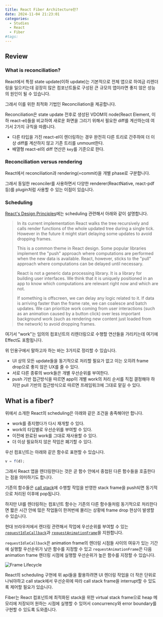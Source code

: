 ```yaml
---
title: React Fiber Architecture란?
date: 2024-11-04 21:23:01
categories:
  - Studies
  - React
  - Fiber
#tags:
---
```

## Review

### What is reconciliation?

React에서 특정 state update(이하 update)는 기본적으로 전체 앱으로 하여금 리렌더링을 일으키는데 굉장히 많은 컴포넌트들로 구성된 큰 규모의 앱이라면 좋지 않은 성능의 원인이 될 수 있습니다.

그래서 이를 위한 최적화 기법인 Reconciliation을 제공합니다.

Reconciliation은 state update 전후로 생성된 VDOM의 node(React Element, 이하 react-el)들을 비교하여 새로운 화면을 그리기 위해서 필요한 diff를 계산하는데 여기서 2가지 규칙을 따릅니다.

- 다른 타입을 가진 react-el이 렌더링하는 경우 완전히 다른 트리로 간주하여 더 이상 diff를 계산하지 않고 기존 트리를 unmount한다.
- 배열형 react-el의 diff 연산은 `key`를 기준으로 한다.

### Reconciliation versus rendering

React에서 reconciliation과 rendering(=commit)을 개별 phase로 구분합니다.

그래서 동일한 reconciler를 사용하면서 다양한 renderer(ReactNative, react-pdf 등)를 plugin처럼 사용할 수 있는 이점이 있습니다.

### Scheduling

[React's Design Principles](https://legacy.reactjs.org/docs/design-principles.html#scheduling)에는 scheduling 관련해서 아래와 같이 설명합니다.

> In its current implementation React walks the tree recursively and calls render functions of the whole updated tree during a single tick. However in the future it might start delaying some updates to avoid dropping frames.
>
> This is a common theme in React design. Some popular libraries implement the "push" approach where computations are performed when the new data is available. React, however, sticks to the "pull" approach where computations can be delayed until necessary.
>
> React is not a generic data processing library. It is a library for building user interfaces. We think that it is uniquely positioned in an app to know which computations are relevant right now and which are not.
>
> If something is offscreen, we can delay any logic related to it. If data is arriving faster than the frame rate, we can coalesce and batch updates. We can prioritize work coming from user interactions (such as an animation caused by a button click) over less important background work (such as rendering new content just loaded from the network) to avoid dropping frames.

여기서 "work"는 임의의 컴포넌트의 리렌더링으로 수행할 연산들을 가리키는데 여기에 Effect도 포함됩니다.

위 인용구에서 말하고자 하는 바는 3가지로 정리할 수 있습니다.

- UI 상의 모든 update들을 동기적으로 처리할 필요가 없고 이는 오히려 frame drop으로 좋지 않은 UX를 줄 수 있다.
- 서로 다른 종류의 work들은 개별 우선순위를 부여한다.
- push 기반 접근방식을 따르면 app이 개별 work의 처리 순서를 직접 결정해야 하지만 pull 기반의 접근방식으로 따르면 프레임워크에 그대로 맡길 수 있다.

## What is a fiber?

위에서 소개한 React의 scheduling은 아래와 같은 조건을 충족해야만 합니다.

- work를 중지했다가 다시 재개할 수 있다.
- work의 타입별로 우선순위를 부여할 수 있다.
- 이전에 완료된 work를 그대로 재사용할 수 있다.
- 더 이상 필요하지 않은 작업은 폐기할 수 있다.

우선 컴포넌트는 아래와 같은 함수로 표현할 수 있습니다.

```js
v = f(d);
```

그래서 React 앱을 렌더링한다는 것은 곧 함수 안에서 중첩된 다른 함수들을 호출한다는 점을 의미하기도 합니다.

기존의 함수들은 [call stack](https://en.wikipedia.org/wiki/Call_stack)에 수행할 작업을 반영한 stack frame을 push되면 동기적으로 처리된 이후에 pop됩니다.

하지만 UI를 렌더링하는 컴포넌트 함수는 기존의 다른 함수들처럼 동기적으로 처리한다면 짧은 시간 안에 많은 작업들이 한꺼번에 몰리는 상황에 frame drop 현상이 발생할 수 있습니다.

현대 브라우저에서 렌더링 관련해서 작업에 우선순위를 부여할 수 있는 [`requestIdleCallback`](https://developer.mozilla.org/en-US/docs/Web/API/Window/requestIdleCallback)과 [`requestAnimationFrame`](https://developer.mozilla.org/en-US/docs/Web/API/Window/requestAnimationFrame)을 지원합니다.

`requestIdleCallback`은 animation frame의 렌더링 시점들 사이의 여유가 있는 기간에 실행할 우선순위가 낮은 함수를 지정할 수 있고 `requestAnimationFrame`은 다음 animation frame 렌더링 시점에 실행할 우선순위가 높은 함수를 지정할 수 있습니다.

![Frame Lifecycle](/images/frame_cycle.jpeg)

React의 scheduling 구현에 위 api들을 활용하려면 UI 렌더링 작업을 더 작은 단위로 나눠야하고 call stack에서 우선순위에 따라 call stack frame을 interrupt할 수 있도록 제어할 필요가 있습니다.

Fiber는 React 컴포넌트에 최적화된 stack을 위한 virtual stack frame으로 heap 메모리에 저장되어 원하는 시점에 실행할 수 있어서 concurrency와 error boundary를 구현할 수 있도록 도와줍니다.
